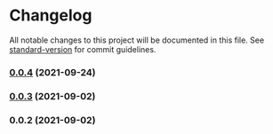 # Changelog

All notable changes to this project will be documented in this file. See [standard-version](https://github.com/conventional-changelog/standard-version) for commit guidelines.

### [0.0.4](https://github.com/zhhyang/fabric-img/compare/v0.0.3...v0.0.4) (2021-09-24)

### [0.0.3](https://github.com/zhhyang/fabric-img/compare/v0.0.2...v0.0.3) (2021-09-02)

### 0.0.2 (2021-09-02)
